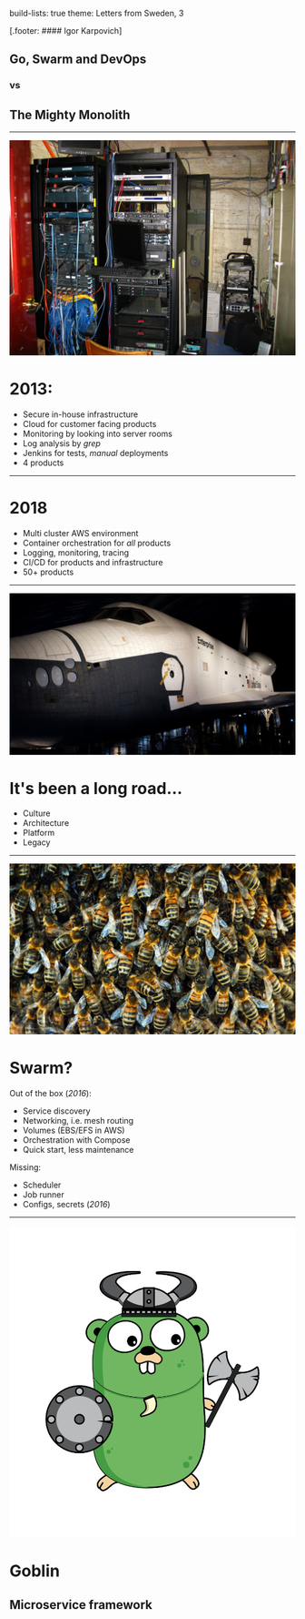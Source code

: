 build-lists: true
theme: Letters from Sweden, 3

[.footer: #### Igor Karpovich]

## Go, Swarm and DevOps
### vs
## The Mighty Monolith

---

![](servers.jpg)

# 2013:

- Secure in-house infrastructure
- Cloud for customer facing products
- Monitoring by looking into server rooms
- Log analysis by *grep*
- Jenkins for tests, *manual* deployments
- 4 products

---

# 2018

- Multi cluster AWS environment
- Container orchestration for *all* products
- Logging, monitoring, tracing
- CI/CD for products and infrastructure
- 50+ products

---

![](enterprise.jpg)

# It's been a long road...

- Culture
- Architecture
- Platform
- Legacy

<!--
Deployments were automated by the beginning of 2015.
First microservice launched in July 2015.
Docker for CI launched in March 2016.


Full timeline:
Core product started October 2009
--- First micro service started July 2015
Swarm 1.0 November 3 2015
Helm February 23 2016
—- Docker launched for CI March 2016
K8s 1.2 March 16 2016
—- legacy swarm live June 2016
K8s 1.3 July 1 2016
Minikube July 11 2016
Swarm Mode July 28 2016
Kops September 8 2016
K8s 1.4 September 26 2016
—- swarm live December 2016
​
-->

---

![](swarm.jpg)

# Swarm?

Out of the box (*2016*):

- Service discovery
- Networking, i.e. mesh routing
- Volumes (EBS/EFS in AWS)
- Orchestration with Compose
- Quick start, less maintenance

Missing:
- Scheduler
- Job runner
- Configs, secrets (*2016*)

---

![right](goblin.png)

# Goblin

## Microservice framework
